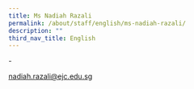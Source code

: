 ```yaml
---
title: Ms Nadiah Razali
permalink: /about/staff/english/ms-nadiah-razali/
description: ""
third_nav_title: English
---
```




\-

[nadiah.razali@ejc.edu.sg](mailto:nadiah.razali@ejc.edu.sg)